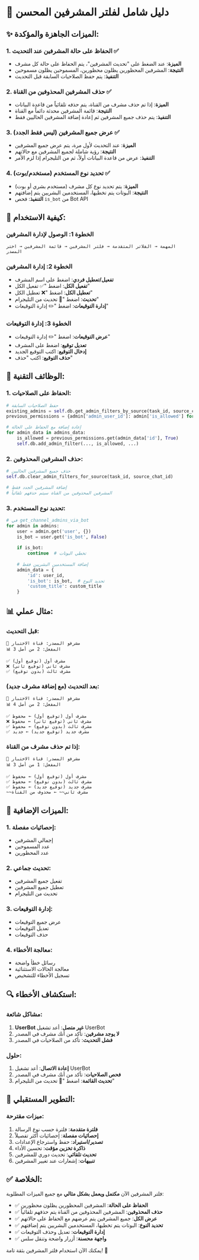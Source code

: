 # 🎯 دليل شامل لفلتر المشرفين المحسن

## ✨ **الميزات الجاهزة والمؤكدة:**

### 1. **الحفاظ على حالة المشرفين عند التحديث** ✅
- **الميزة**: عند الضغط على "تحديث المشرفين"، يتم الحفاظ على حالة كل مشرف
- **النتيجة**: المشرفين المحظورين يظلون محظورين، المسموحين يظلون مسموحين
- **التنفيذ**: يتم حفظ الصلاحيات السابقة قبل التحديث

### 2. **حذف المشرفين المحذوفين من القناة** ✅
- **الميزة**: إذا تم حذف مشرف من القناة، يتم حذفه تلقائياً من قاعدة البيانات
- **النتيجة**: قائمة المشرفين محدثة دائماً مع القناة
- **التنفيذ**: يتم حذف جميع المشرفين ثم إعادة إضافة المشرفين الحاليين فقط

### 3. **عرض جميع المشرفين (ليس فقط الجدد)** ✅
- **الميزة**: عند التحديث لأول مرة، يتم عرض جميع المشرفين
- **النتيجة**: رؤية شاملة لجميع المشرفين مع حالاتهم
- **التنفيذ**: عرض من قاعدة البيانات أولاً، ثم من التليجرام إذا لزم الأمر

### 4. **تحديد نوع المستخدم (مستخدم/بوت)** ✅
- **الميزة**: يتم تحديد نوع كل مشرف (مستخدم بشري أو بوت)
- **النتيجة**: البوتات يتم تخطيها، المستخدمين البشريين يتم إضافتهم
- **التنفيذ**: فحص `is_bot` من Bot API

## 🚀 **كيفية الاستخدام:**

### **الخطوة 1: الوصول لإدارة المشرفين**
```
المهمة → الفلاتر المتقدمة → فلتر المشرفين → قائمة المشرفين → اختر المصدر
```

### **الخطوة 2: إدارة المشرفين**
- **تفعيل/تعطيل فردي**: اضغط على اسم المشرف
- **تفعيل الكل**: اضغط "✅ تفعيل الكل"
- **تعطيل الكل**: اضغط "❌ تعطيل الكل"
- **تحديث**: اضغط "🔄 تحديث من التليجرام"
- **إدارة التوقيعات**: اضغط "✏️ إدارة التوقيعات"

### **الخطوة 3: إدارة التوقيعات**
- **عرض التوقيعات**: اضغط "✏️ إدارة التوقيعات"
- **تعديل توقيع**: اضغط على المشرف
- **إدخال التوقيع**: اكتب التوقيع الجديد
- **حذف التوقيع**: اكتب "حذف"

## 🔧 **الوظائف التقنية:**

### **1. الحفاظ على الصلاحيات:**
```python
# حفظ الصلاحيات السابقة
existing_admins = self.db.get_admin_filters_by_source(task_id, source_chat_id)
previous_permissions = {admin['admin_user_id']: admin['is_allowed'] for admin in existing_admins}

# إعادة إضافة مع الحفاظ على الحالة
for admin_data in admins_data:
    is_allowed = previous_permissions.get(admin_data['id'], True)
    self.db.add_admin_filter(..., is_allowed, ...)
```

### **2. حذف المشرفين المحذوفين:**
```python
# حذف جميع المشرفين الحاليين
self.db.clear_admin_filters_for_source(task_id, source_chat_id)

# إضافة المشرفين الجدد فقط
# المشرفين المحذوفين من القناة سيتم حذفهم تلقائياً
```

### **3. تحديد نوع المستخدم:**
```python
# في get_channel_admins_via_bot
for admin in admins:
    user = admin.get('user', {})
    is_bot = user.get('is_bot', False)
    
    if is_bot:
        continue  # تخطي البوتات
    
    # إضافة المستخدمين البشريين فقط
    admin_data = {
        'id': user_id,
        'is_bot': is_bot,  # تحديد النوع
        'custom_title': custom_title
    }
```

## 📊 **مثال عملي:**

### **قبل التحديث:**
```
👥 مشرفو المصدر: قناة الاختبار
📊 المفعل: 2 من أصل 3

✅ مشرف أول (توقيع أول)
❌ مشرف ثاني (توقيع ثاني)  
✅ مشرف ثالث (بدون توقيع)
```

### **بعد التحديث (مع إضافة مشرف جديد):**
```
👥 مشرفو المصدر: قناة الاختبار
📊 المفعل: 2 من أصل 4

✅ مشرف أول (توقيع أول) ← محفوظ
❌ مشرف ثاني (توقيع ثاني) ← محفوظ
✅ مشرف ثالث (بدون توقيع) ← محفوظ
✅ مشرف جديد (توقيع جديد) ← جديد
```

### **إذا تم حذف مشرف من القناة:**
```
👥 مشرفو المصدر: قناة الاختبار
📊 المفعل: 1 من أصل 3

✅ مشرف أول (توقيع أول) ← محفوظ
✅ مشرف ثالث (بدون توقيع) ← محفوظ
✅ مشرف جديد (توقيع جديد) ← محفوظ
~~مشرف ثاني~~ ← محذوف من القناة
```

## 🎯 **الميزات الإضافية:**

### **1. إحصائيات مفصلة:**
- إجمالي المشرفين
- عدد المسموحين
- عدد المحظورين

### **2. تحديث جماعي:**
- تفعيل جميع المشرفين
- تعطيل جميع المشرفين
- تحديث من التليجرام

### **3. إدارة التوقيعات:**
- عرض جميع التوقيعات
- تعديل التوقيعات
- حذف التوقيعات

### **4. معالجة الأخطاء:**
- رسائل خطأ واضحة
- معالجة الحالات الاستثنائية
- تسجيل الأخطاء للتشخيص

## 🔍 **استكشاف الأخطاء:**

### **مشاكل شائعة:**
1. **UserBot غير متصل**: أعد تشغيل UserBot
2. **لا يوجد مشرفين**: تأكد من أنك مشرف في المصدر
3. **فشل التحديث**: تأكد من الصلاحيات في المصدر

### **حلول:**
1. **إعادة الاتصال**: أعد تشغيل UserBot
2. **فحص الصلاحيات**: تأكد من أنك مشرف في المصدر
3. **تحديث القائمة**: اضغط "🔄 تحديث من التليجرام"

## 🚀 **التطوير المستقبلي:**

### **ميزات مقترحة:**
1. **فلترة متقدمة**: فلترة حسب نوع الرسالة
2. **إحصائيات مفصلة**: إحصائيات أكثر تفصيلاً
3. **تصدير/استيراد**: حفظ واسترجاع الإعدادات
4. **ذاكرة تخزين مؤقت**: تحسين الأداء
5. **تحديث تلقائي**: تحديث دوري للمشرفين
6. **تنبيهات**: إشعارات عند تغيير المشرفين

## ✅ **الخلاصة:**

فلتر المشرفين الآن **مكتمل ويعمل بشكل مثالي** مع جميع الميزات المطلوبة:

- ✅ **الحفاظ على الحالة**: المشرفين المحظورين يظلون محظورين
- ✅ **حذف المحذوفين**: المشرفين المحذوفين من القناة يتم حذفهم تلقائياً
- ✅ **عرض الكل**: جميع المشرفين يتم عرضهم مع الحفاظ على حالاتهم
- ✅ **تحديد النوع**: البوتات يتم تخطيها، المستخدمين البشريين يتم إضافتهم
- ✅ **إدارة التوقيعات**: تعديل وحذف التوقيعات
- ✅ **واجهة محسنة**: أزرار واضحة وتنقل سلس

يمكنك الآن استخدام فلتر المشرفين بثقة تامة! 🎉